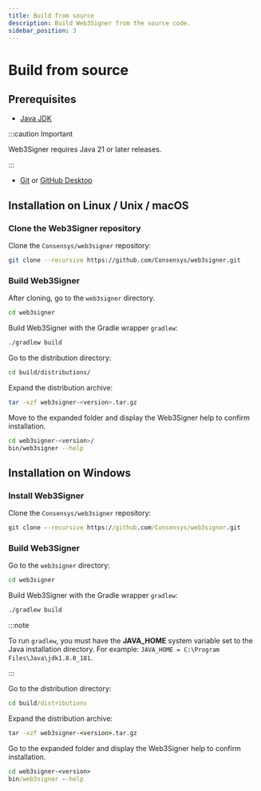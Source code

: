 ```yaml
---
title: Build from source
description: Build Web3Signer from the source code.
sidebar_position: 3
---
```


# Build from source

## Prerequisites

- [Java JDK](https://jdk.java.net/)

:::caution Important

Web3Signer requires Java 21 or later releases.

:::

- [Git](https://git-scm.com/downloads) or [GitHub Desktop](https://desktop.github.com/)

## Installation on Linux / Unix / macOS

### Clone the Web3Signer repository

Clone the `Consensys/web3signer` repository:

```bash
git clone --recursive https://github.com/Consensys/web3signer.git
```

### Build Web3Signer

After cloning, go to the `web3signer` directory.

```bash
cd web3signer
```

Build Web3Signer with the Gradle wrapper `gradlew`:

```bash
./gradlew build
```

Go to the distribution directory:

```bash
cd build/distributions/
```

Expand the distribution archive:

```bash
tar -xzf web3signer-<version>.tar.gz
```

Move to the expanded folder and display the Web3Signer help to confirm installation.

```bash
cd web3signer-<version>/
bin/web3signer --help
```

## Installation on Windows

### Install Web3Signer

Clone the `Consensys/web3signer` repository:

```bat
git clone --recursive https://github.com/Consensys/web3signer.git
```

### Build Web3Signer

Go to the `web3signer` directory:

```bat
cd web3signer
```

Build Web3Signer with the Gradle wrapper `gradlew`:

```bat
./gradlew build
```

:::note

To run `gradlew`, you must have the **JAVA_HOME** system variable set to the Java installation directory. For example: `JAVA_HOME = C:\Program Files\Java\jdk1.8.0_181`.

:::

Go to the distribution directory:

```bat
cd build/distributions
```

Expand the distribution archive:

```bat
tar -xzf web3signer-<version>.tar.gz
```

Go to the expanded folder and display the Web3Signer help to confirm installation.

```bat
cd web3signer-<version>
bin/web3signer --help
```
